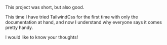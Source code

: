 This project was short, but also good.

This time I have tried TailwindCss for the first time with only the documentation at hand, and now I understand why everyone says it comes pretty handy.

I would like to know your thoughts!